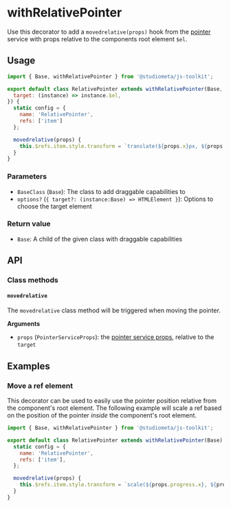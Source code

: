 # withRelativePointer

Use this decorator to add a `movedrelative(props)` hook from the [pointer](/api/services/usePointer.html) service with props relative to the components root element `$el`.

## Usage

```js
import { Base, withRelativePointer } from '@studiometa/js-toolkit';

export default class RelativePointer extends withRelativePointer(Base, {
  target: (instance) => instance.$el,
}) {
  static config = {
    name: 'RelativePointer',
    refs: ['item']
  };

  movedrelative(props) {
    this.$refs.item.style.transform = `translate(${props.x}px, ${props.y}px)`;
  }
}
```

### Parameters

- `BaseClass` (`Base`): The class to add draggable capabilities to
- `options?` (`{ target?: (instance:Base) => HTMLElement }`): Options to choose the target element

### Return value

- `Base`: A child of the given class with draggable capabilities

## API

### Class methods

#### `movedrelative`

The `movedrelative` class method will be triggered when moving the pointer.

**Arguments**

- `props` (`PointerServiceProps`): the [pointer service props](/api/services/usePointer.md#props), relative to the `target`

## Examples

### Move a ref element

This decorator can be used to easily use the pointer position relative from the component's root element. The following example will scale a ref based on the position of the pointer *inside* the component's root element.

```js
import { Base, withRelativePointer } from '@studiometa/js-toolkit';

export default class RelativePointer extends withRelativePointer(Base) {
  static config = {
    name: 'RelativePointer',
    refs: ['item'],
  };

  movedrelative(props) {
    this.$refs.item.style.transform = `scale(${props.progress.x}, ${props.progress.y})`;
  }
}
```
